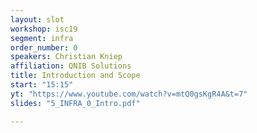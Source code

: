 ```yaml
---
layout: slot
workshop: isc19
segment: infra
order_number: 0
speakers: Christian Kniep
affiliation: QNIB Solutions
title: Introduction and Scope
start: "15:15"
yt: "https://www.youtube.com/watch?v=mtQ0gsKgR4A&t=7"
slides: "5_INFRA_0_Intro.pdf"

---
```


